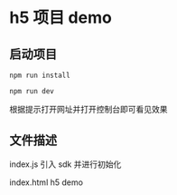 # h5 项目 demo

## 启动项目

`npm run install`

`npm run dev`

根据提示打开网址并打开控制台即可看见效果

## 文件描述

index.js 引入 sdk 并进行初始化

index.html h5 demo
